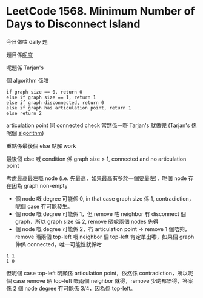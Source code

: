 # LeetCode 1568. Minimum Number of Days to Disconnect Island

今日做咗 daily 題

題目係[呢度](https://leetcode.com/problems/minimum-number-of-days-to-disconnect-island)

呢題係 Tarjan's

個 algorithm 係咁

```
if graph size == 0, return 0
else if graph size == 1, return 1
else if graph disconnected, return 0
else if graph has articulation point, return 1
else return 2
```

articulation point 同 connected check 當然係一嘢 Tarjan's 就做完
(Tarjan's 係呢個 [algorithm](https://cp-algorithms.com/graph/cutpoints.html))

重點係最後個 else 點解 work

最後個 else 嘅 condition 係 graph size > 1, connected and no articulation point

考慮最高最左嘅 node (i.e. 先最高，如果最高有多於一個要最左)，呢個 node 存在因為 graph non-empty

- 個 node 嘅 degree 可能係 0, in that case graph size 係 1, contradiction，呢個 case 冇可能發生。
- 個 node 嘅 degree 可能係 1，但 remove 咗 neighbor 冇 disconnect 個 graph，所以 graph size 係 2, remove 晒呢兩個 nodes 先得
- 個 node 嘅 degree 可能係 2，冇 articulation point => remove 1 個唔夠，remove 晒兩個 top-left 嘅 neighbor 個 top-left 肯定單出嚟，如果個 graph 仲係 connected，唯一可能性就係咁

```
1 1
1 0
```

但呢個 case top-left 明顯係 articulation point，依然係 contradiction，所以呢個 case remove 晒 top-left 嘅兩個 neighbor 就得，remove 少啲都唔得，答案係 2
個 node degree 冇可能係 3/4，因為係 top-left。